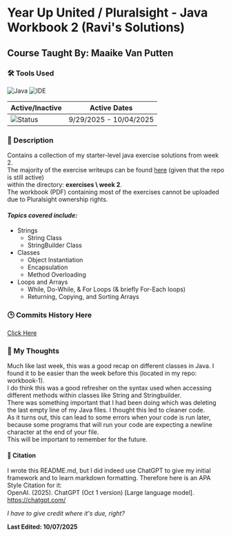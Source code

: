 # Year Up United / Pluralsight - Java Workbook 2 (Ravi's Solutions)
## Course Taught By: Maaike Van Putten

### 🛠️ Tools Used
![Java](https://img.shields.io/badge/language-Java-blue.svg)
![IDE](https://img.shields.io/badge/IDE-IntelliJ-orange)

| Active/Inactive | Active Dates |
| --- | --- |
| ![Status](https://img.shields.io/badge/status-inactive-lightgrey) | 9/29/2025 - 10/04/2025|

### 📝 Description
Contains a collection of my starter-level java exercise solutions from week 2. <br>
The majority of the exercise writeups can be found [here](https://github.com/BrightBoost/learningjava) (given that the repo is still active) <br>
within the directory: **exercises \ week 2**. <br>
The workbook (PDF) containing most of the exercises cannot be uploaded due to Pluralsight ownership rights. <br>

#### *Topics covered include:*<br>
- Strings
  - String Class
  - StringBuilder Class
- Classes
  - Object Instantiation
  - Encapsulation
  - Method Overloading
- Loops and Arrays
  - While, Do-While, & For Loops (& briefly For-Each loops)
  - Returning, Copying, and Sorting Arrays <br>

### 🕒 Commits History Here
[Click Here](https://github.com/gitraspigner/workbook-2/commits/master)

### 💭 My Thoughts
Much like last week, this was a good recap on different classes in Java. I found it to be easier than the week before this (located in my repo: workbook-1). <br> 
I do think this was a good refresher on the syntax used when accessing different methods within classes like String and Stringbuilder. <br>
There was something important that I had been doing which was deleting the last empty line of my Java files. I thought this led to cleaner code. <br>
As it turns out, this can lead to some errors when your code is run later, because some programs that will run your code are expecting a newline character at the end of your file.<br>
This will be important to remember for the future. <br>

#### 🔖 Citation
I wrote this README.md, but I did indeed use ChatGPT to give my initial framework and to learn markdown formatting. Therefore here is an APA Style Citation for it:  <br>
OpenAI. (2025). ChatGPT (Oct 1 version) [Large language model]. https://chatgpt.com/ <br>

*I have to give credit where it's due, right?* <br>

**Last Edited: 10/07/2025**
